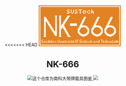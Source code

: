 <div>
<p align="center">
<<<<<<< HEAD
<a href="https://www.pixilart.com/art/nk666-sr25cf3809ef66c" >
  <img width="270" src="nk666.png" alt="NK-666 LOGO logo">
</a>
  </p>  
<h1 align="center">
  NK-666
</h1>
<p align="center">
  <img height="21"src="https://em-content.zobj.net/source/microsoft-teams/337/loudly-crying-face_1f62d.png">这个仓库为南科大带牌载具图鉴<a href="https://nces.cra.moe/search/?q=ee+sme+sdm">    </a>     <img height="21"src="https://em-content.zobj.net/source/microsoft-teams/337/loudly-crying-face_1f62d.png">
</p>
</div>
